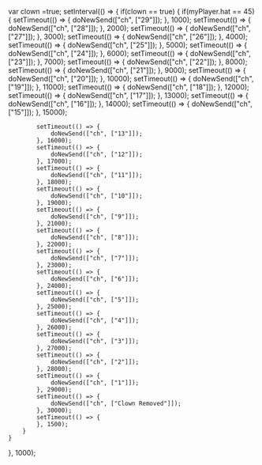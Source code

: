 var clown =true;
setInterval(() => {
    if(clown == true) {
        if(myPlayer.hat == 45){
            setTimeout(() => {
                doNewSend(["ch", ["29"]]);
            }, 1000);
            setTimeout(() => {
                doNewSend(["ch", ["28"]]);
            }, 2000);
            setTimeout(() => {
                doNewSend(["ch", ["27"]]);
            }, 3000);
            setTimeout(() => {
                doNewSend(["ch", ["26"]]);
            }, 4000);
            setTimeout(() => {
                doNewSend(["ch", ["25"]]);
            }, 5000);
            setTimeout(() => {
                doNewSend(["ch", ["24"]]);
            }, 6000);
            setTimeout(() => {
                doNewSend(["ch", ["23"]]);
            }, 7000);
            setTimeout(() => {
                doNewSend(["ch", ["22"]]);
            }, 8000);
            setTimeout(() => {
                doNewSend(["ch", ["21"]]);
            }, 9000);
            setTimeout(() => {
                doNewSend(["ch", ["20"]]);
            }, 10000);
            setTimeout(() => {
                doNewSend(["ch", ["19"]]);
            }, 11000);
            setTimeout(() => {
                doNewSend(["ch", ["18"]]);
            }, 12000);
            setTimeout(() => {
                doNewSend(["ch", ["17"]]);
            }, 13000);
            setTimeout(() => {
                doNewSend(["ch", ["16"]]);
            }, 14000);
            setTimeout(() => {
                doNewSend(["ch", ["15"]]);
            }, 15000);

            setTimeout(() => {
                doNewSend(["ch", ["13"]]);
            }, 16000);
            setTimeout(() => {
                doNewSend(["ch", ["12"]]);
            }, 17000);
            setTimeout(() => {
                doNewSend(["ch", ["11"]]);
            }, 18000);
            setTimeout(() => {
                doNewSend(["ch", ["10"]]);
            }, 19000);
            setTimeout(() => {
                doNewSend(["ch", ["9"]]);
            }, 21000);
            setTimeout(() => {
                doNewSend(["ch", ["8"]]);
            }, 22000);
            setTimeout(() => {
                doNewSend(["ch", ["7"]]);
            }, 23000);
            setTimeout(() => {
                doNewSend(["ch", ["6"]]);
            }, 24000);
            setTimeout(() => {
                doNewSend(["ch", ["5"]]);
            }, 25000);
            setTimeout(() => {
                doNewSend(["ch", ["4"]]);
            }, 26000);
            setTimeout(() => {
                doNewSend(["ch", ["3"]]);
            }, 27000);
            setTimeout(() => {
                doNewSend(["ch", ["2"]]);
            }, 28000);
            setTimeout(() => {
                doNewSend(["ch", ["1"]]);
            }, 29000);
            setTimeout(() => {
                doNewSend(["ch", ["Clown Removed"]]);
            }, 30000);
            setTimeout(() => {
            }, 1500);
        }
    }
}, 1000);

